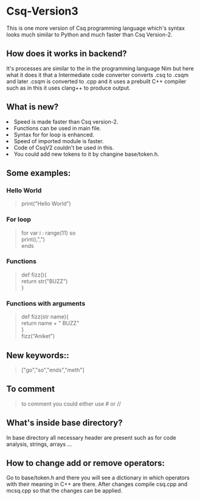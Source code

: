 # Csq-Version3
This is one more version of Csq programming language which's syntax looks much similar to Python and much faster than Csq Version-2.

## How does it works in backend?
It's processes are similar to the in the programming language Nim but here what it does it that a Intermediate code converter converts .csq to .csqm and later .csqm is converted to .cpp and it uses a prebuilt C++ compiler such as in this it uses clang++ to produce output.
## What is new?
<li>Speed is made faster than Csq version-2.</li>
<li>Functions can be used in main file.</li>
<li>Syntax for for loop is enhanced.</li>
<li>Speed of imported module is faster.</li>
<li>Code of CsqV2 couldn't be used in this.</li>
<li>You could add new tokens to it by changine base/token.h.</li>

## Some examples:

<h3>Hello World</h3>

> print("Hello World")

<h3>For loop</h3>

> for var i : range(11) so <br>
  print(i,",") <br>
  ends
  
 <h3>Functions</h3>

> def fizz(){<br>
    return str("BUZZ")<br>
  }<br>


 <h3>Functions with arguments</h3>

> def fizz(str name){<br>
    return name + " BUZZ"<br>
  }<br>
  fizz("Aniket")<br>

## New keywords::
> ["go","so","ends","meth"]
## To comment 
> to comment you could either use # or //
## What's inside base directory?
In base directory all necessary header are present such as for code analysis, strings, arrays ...
## How to change add or remove operators:
Go to base/token.h and there you will see a dictionary in which operators with their meaning in C++ are there. After changes compile csq.cpp and mcsq.cpp so that the changes can be applied.
